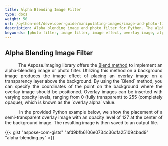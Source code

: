 ```yaml
---
title: Alpha Blending Image Filter
type: docs
weight: 50
url: /python-net/developer-guide/manipulating-images/image-and-photo-filters/alpha-blending-image-filter/
description: Alpha blending image and photo filter for Python. The alpha blending provides an image effect of the overlay image placed on the transparency layer above a background image.
keywords: [photo filter, image filter, image effect, overlay image, alpha blending, blend image, blend method, background image, overlay alpha, overlay layer, transparency level, opacity level]
---
```


## Alpha Blending Image Filter

<p align='justify'>
&nbsp;&nbsp;&nbsp;&nbsp;&nbsp;&nbsp;&nbsp;&nbsp;
The Aspose.Imaging library offers the <a href="https://reference.aspose.com/imaging/python-net/aspose.imaging/rasterimage/#blend_origin_overlay_overlay_area_overlay_alpha_9">Blend method</a> to implement an alpha-blending image or photo filter. Utilizing this method on a background image produces the image effect of placing an overlay image on a transparency layer above the background. By using the `Blend` method, you can specify the coordinates of the point on the background where the overlay image should be positioned. Overlay images can be inserted with varying opacity levels, ranging from 0 (fully transparent) to 255 (completely opaque), which is known as the `overlay alpha` value.
</p>

<p align='justify'>
&nbsp;&nbsp;&nbsp;&nbsp;&nbsp;&nbsp;&nbsp;&nbsp;
In the provided Python example below, we show the placement of a semi-transparent overlay image with an opacity level of 127 at the center of the background image. The resulting image is then saved to an output file.
</p>

{{< gist "aspose-com-gists" "afd9bfb6106e0734c36dfa251094bad9" "alpha-blending.py" >}}
